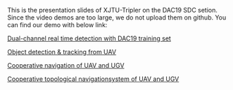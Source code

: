This is the presentation slides of XJTU-Tripler on the DAC19 SDC setion.
Since the video demos are too large, we do not upload them on github.
You can find our demo with below link:

[Dual-channel real time detection with DAC19 training set](https://www.bilibili.com/video/av55982436/)

[Object detection & tracking from UAV](https://www.bilibili.com/video/av55971956/)

[Cooperative navigation of UAV and UGV](https://www.bilibili.com/video/av55966162/)

[Cooperative topological navigationsystem of UAV and UGV](https://www.bilibili.com/video/av55972226/)
